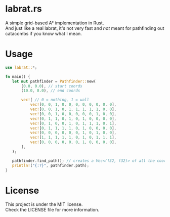 # labrat.rs
 A simple grid-based A* implementation in Rust.<br>
 And just like a real labrat, it's not very fast and _not_ meant for pathfinding out catacombs if you know what I mean.

# Usage
 ```Rust
use labrat::*;

fn main() {
	let mut pathfinder = Pathfinder::new(
		(0.0, 0.0), // start coords
		(10.0, 8.0), // end coords

		vec![ // 0 = nothing, 1 = wall
			vec![0, 0, 1, 0, 0, 0, 0, 0, 0, 0, 0],
			vec![0, 0, 1, 0, 1, 1, 1, 1, 1, 0, 0],
			vec![0, 0, 1, 0, 0, 0, 0, 0, 1, 0, 0],
			vec![0, 1, 1, 0, 1, 0, 1, 0, 0, 0, 0],
			vec![0, 1, 0, 0, 1, 0, 1, 1, 1, 0, 1],
			vec![0, 1, 1, 1, 1, 0, 1, 0, 0, 0, 0],
			vec![0, 0, 0, 0, 0, 0, 1, 0, 1, 0, 0],
			vec![1, 1, 1, 1, 1, 0, 1, 0, 1, 1, 1],
			vec![0, 0, 0, 0, 0, 0, 1, 0, 0, 0, 0],
		],
	);

	pathfinder.find_path(); // creates a Vec<(f32, f32)> of all the coordinates from start to end
	println!("{:?}", pathfinder.path);
}
 ```

# License
 This project is under the MIT license.<br>
 Check the LICENSE file for more information.
